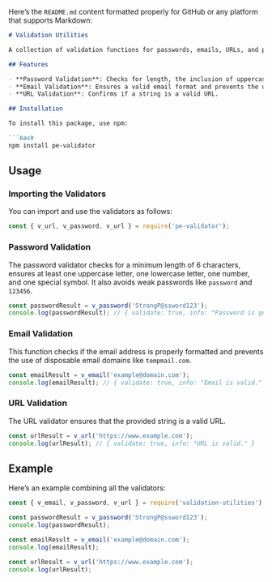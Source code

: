 Here’s the `README.md` content formatted properly for GitHub or any platform that supports Markdown:

```md
# Validation Utilities

A collection of validation functions for passwords, emails, URLs, and phone numbers. This lightweight utility library helps you ensure that user inputs meet your application's validation requirements.

## Features

- **Password Validation**: Checks for length, the inclusion of uppercase letters, lowercase letters, numbers, symbols, and avoids common weak passwords.
- **Email Validation**: Ensures a valid email format and prevents the use of disposable email addresses.
- **URL Validation**: Confirms if a string is a valid URL.

## Installation

To install this package, use npm:

```bash
npm install pe-validator
```

## Usage

### Importing the Validators

You can import and use the validators as follows:

```javascript
const { v_url, v_password, v_url } = require('pe-validator');
```

### Password Validation

The password validator checks for a minimum length of 6 characters, ensures at least one uppercase letter, one lowercase letter, one number, and one special symbol. It also avoids weak passwords like `password` and `123456`.

```javascript
const passwordResult = v_password('StrongP@ssword123');
console.log(passwordResult); // { validate: true, info: "Password is good to go. Strength: strong." }
```

### Email Validation

This function checks if the email address is properly formatted and prevents the use of disposable email domains like `tempmail.com`.

```javascript
const emailResult = v_email('example@domain.com');
console.log(emailResult); // { validate: true, info: "Email is valid." }
```

### URL Validation

The URL validator ensures that the provided string is a valid URL.

```javascript
const urlResult = v_url('https://www.example.com');
console.log(urlResult); // { validate: true, info: "URL is valid." }
```


## Example

Here’s an example combining all the validators:

```javascript
const { v_email, v_password, v_url } = require('validation-utilities');

const passwordResult = v_password('StrongP@ssword123');
console.log(passwordResult);

const emailResult = v_email('example@domain.com');
console.log(emailResult);

const urlResult = v_url('https://www.example.com');
console.log(urlResult);

```